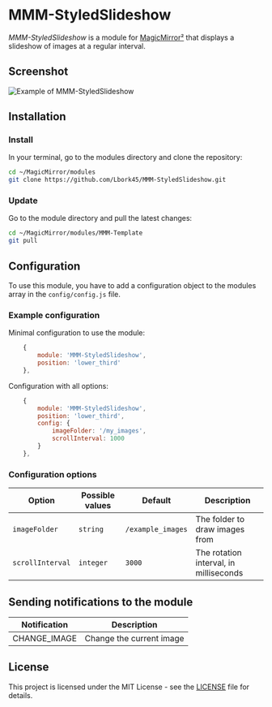 # MMM-StyledSlideshow

*MMM-StyledSlideshow* is a module for [MagicMirror²](https://github.com/MagicMirrorOrg/MagicMirror) that displays a slideshow of images at a regular interval.

## Screenshot

![Example of MMM-StyledSlideshow](./example_1.png)

## Installation

### Install

In your terminal, go to the modules directory and clone the repository:

```bash
cd ~/MagicMirror/modules
git clone https://github.com/Lbork45/MMM-StyledSlideshow.git
```

### Update

Go to the module directory and pull the latest changes:

```bash
cd ~/MagicMirror/modules/MMM-Template
git pull
```

## Configuration

To use this module, you have to add a configuration object to the modules array in the `config/config.js` file.

### Example configuration

Minimal configuration to use the module:

```js
    {
        module: 'MMM-StyledSlideshow',
        position: 'lower_third'
    },
```

Configuration with all options:

```js
    {
        module: 'MMM-StyledSlideshow',
        position: 'lower_third',
        config: {
            imageFolder: '/my_images',
            scrollInterval: 1000
        }
    },
```

### Configuration options

Option|Possible values|Default|Description
------|------|------|-----------
`imageFolder`|`string`|`/example_images`|The folder to draw images from
`scrollInterval`|`integer`|`3000`|The rotation interval, in milliseconds

## Sending notifications to the module

Notification|Description
------|-----------
CHANGE_IMAGE|Change the current image

## License

This project is licensed under the MIT License - see the [LICENSE](LICENSE.md) file for details.